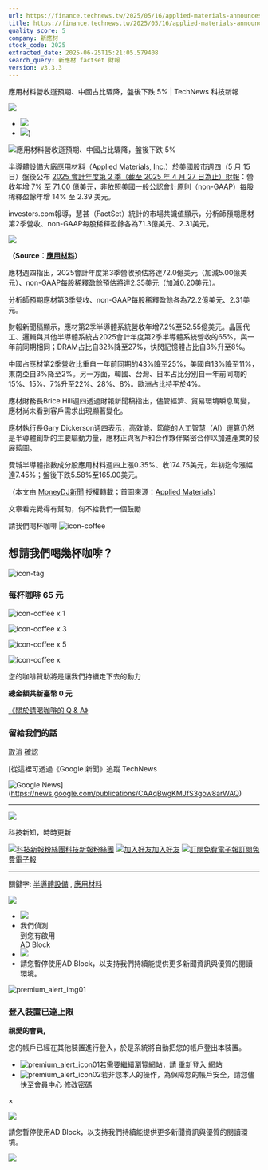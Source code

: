 ```yaml
---
url: https://finance.technews.tw/2025/05/16/applied-materials-announces-second-quarter-2025-results/
title: https://finance.technews.tw/2025/05/16/applied-materials-announces-second-quarter-2025-results/
quality_score: 5
company: 新應材
stock_code: 2025
extracted_date: 2025-06-25T15:21:05.579408
search_query: 新應材 factset 財報
version: v3.3.3
---
```


應用材料營收遜預期、中國占比驟降，盤後下跌 5% | TechNews 科技新報





























 







![](https://img.technews.tw/wp-content/themes/twentytwelve/images/title_bar.gif)

* [![](https://img.technews.tw/wp-content/themes/twentytwelve/images/FB-share-btn.png)](javascript:url_open_center('https://www.facebook.com/sharer/sharer.php?u=https://finance.technews.tw/2025/05/16/applied-materials-announces-second-quarter-2025-results/'))
* [![](https://img.technews.tw/wp-content/themes/twentytwelve/images/Google-share-btn.png)](https://plus.google.com/share?url=https://finance.technews.tw/2025/05/16/applied-materials-announces-second-quarter-2025-results/'))

![應用材料營收遜預期、中國占比驟降，盤後下跌 5%](https://img.technews.tw/wp-content/uploads/2023/02/10150701/Applied-Materials-624x326.jpg)

半導體設備大廠應用材料（Applied Materials, Inc.）於美國股市週四（5 月 15 日）盤後公布 [2025 會計年度第 2 季（截至 2025 年 4 月 27 日為止）財報](https://ir.appliedmaterials.com/node/28196/pdf)：營收年增 7% 至 71.00 億美元，非依照美國一般公認會計原則（non-GAAP）每股稀釋盈餘年增 14% 至 2.39 美元。

investors.com報導，慧甚（FactSet）統計的市場共識值顯示，分析師預期應材第2季營收、non-GAAP每股稀釋盈餘各為71.3億美元、2.31美元。

![](https://img.technews.tw/wp-content/uploads/2025/05/16084618/Applied-Materials-Announces-Second-Quarter-2025-Results.jpg)

**（Source：[應用材料](https://ir.appliedmaterials.com/news-releases/news-release-details/applied-materials-announces-second-quarter-2025-results)）**

應材週四指出，2025會計年度第3季營收預估將達72.0億美元（加減5.00億美元）、non-GAAP每股稀釋盈餘預估將達2.35美元（加減0.20美元）。

分析師預期應材第3季營收、non-GAAP每股稀釋盈餘各為72.2億美元、2.31美元。

財報新聞稿顯示，應材第2季半導體系統營收年增7.2%至52.55億美元。晶圓代工、邏輯與其他半導體系統占2025會計年度第2季半導體系統營收的65%，與一年前同期相同；DRAM占比自32%降至27%，快閃記憶體占比自3%升至8%。

中國占應材第2季營收比重自一年前同期的43%降至25%，美國自13%降至11%，東南亞自3%降至2%。另一方面，韓國、台灣、日本占比分別自一年前同期的15%、15%、7%升至22%、28%、8%。歐洲占比持平於4%。

應材財務長Brice Hill週四透過財報新聞稿指出，儘管經濟、貿易環境瞬息萬變，應材尚未看到客戶需求出現顯著變化。

應材執行長Gary Dickerson週四表示，高效能、節能的人工智慧（AI）運算仍然是半導體創新的主要驅動力量，應材正與客戶和合作夥伴緊密合作以加速產業的發展藍圖。

費城半導體指數成分股應用材料週四上漲0.35%、收174.75美元，年初迄今漲幅達7.45%；盤後下跌5.58%至165.00美元。

（本文由 [MoneyDJ新聞](https://www.moneydj.com//kmdj/news/newsviewer.aspx?a=ef85936e-ae40-4070-a301-9b3554794b13) 授權轉載；首圖來源：[Applied Materials](https://www.facebook.com/AppliedMaterialsInc/photos/10159874183322980/)）

文章看完覺得有幫助，何不給我們一個鼓勵

請我們喝杯咖啡
![icon-coffee](https://img.technews.tw/wp-content/themes/twentytwelve/images/bymeacoffee/icon-coffee01.png)

## 想請我們喝幾杯咖啡？

![icon-tag](https://img.technews.tw/wp-content/themes/twentytwelve/images/bymeacoffee/icon-tag.png)

### 每杯咖啡 65 元

![icon-coffee](https://img.technews.tw/wp-content/themes/twentytwelve/images/bymeacoffee/icon-coffee01.png)
x
1

![icon-coffee](https://img.technews.tw/wp-content/themes/twentytwelve/images/bymeacoffee/icon-coffee01.png)
x
3

![icon-coffee](https://img.technews.tw/wp-content/themes/twentytwelve/images/bymeacoffee/icon-coffee01.png)
x
5

![icon-coffee](https://img.technews.tw/wp-content/themes/twentytwelve/images/bymeacoffee/icon-coffee01.png)
x

您的咖啡贊助將是讓我們持續走下去的動力

**總金額共新臺幣 0 元**

[《關於請喝咖啡的 Q & A》](/aboutus/buy-me-a-coffee-policy/)

### 留給我們的話

[取消](javascript:void(0))
[確認](javascript:void(0))



[從這裡可透過《Google 新聞》追蹤 TechNews

![Google News](https://img.technews.tw/wp-content/themes/twentytwelve/images/GoogleNews_banner.png)](https://news.google.com/publications/CAAqBwgKMJfS3gow8arWAQ)

---

![](https://img.technews.tw/wp-content/themes/twentytwelve/images/edm/articleContent_img01.png)

科技新知，時時更新

[![科技新報粉絲團](https://img.technews.tw/wp-content/themes/twentytwelve/images/fbLike_icon.svg)科技新報粉絲團](https://www.facebook.com/technewsinside)
[![加入好友](https://img.technews.tw/wp-content/themes/twentytwelve/images/lineAt_icon.svg)加入好友](https://lin.ee/nuCjuzt)
[![訂閱免費電子報](https://img.technews.tw/wp-content/themes/twentytwelve/images/subscribeEDM_icon.svg)訂閱免費電子報](https://member.technews.tw/user/newsPaperManager)

---

關鍵字: [半導體設備](https://technews.tw/tag/%e5%8d%8a%e5%b0%8e%e9%ab%94%e8%a8%ad%e5%82%99/) , [應用材料](https://technews.tw/tag/%e6%87%89%e7%94%a8%e6%9d%90%e6%96%99/)

[![](https://img.technews.tw/wp-content/themes/twentytwelve/images/HiEvent_Logo_Banner.gif)](https://technews.tw/event-portal/)

* ![](https://img.technews.tw/wp-content/themes/twentytwelve/images/TN-logo.png)
* 我們偵測  
  到您有啟用  
  AD Block
* ![](https://img.technews.tw/wp-content/themes/twentytwelve/images/AD150.png)
* 請您暫停使用AD Block，以支持我們持續能提供更多新聞資訊與優質的閱讀環境。






![premium_alert_img01](https://img.technews.tw/wp-content/themes/twentytwelve/images/premium_alert_img01.png)

### 登入裝置已達上限

**親愛的會員,**

您的帳戶已經在其他裝置進行登入，於是系統將自動把您的帳戶登出本裝置。

* ![premium_alert_icon01](https://img.technews.tw/wp-content/themes/twentytwelve/images/premium_alert_icon01.png)若需要繼續瀏覽網站，請 [重新登入](https://member.technews.tw/login?redirect=https://cdnfinance.technews.tw/2025/05/16/applied-materials-announces-second-quarter-2025-results/) 網站
* ![premium_alert_icon02](https://img.technews.tw/wp-content/themes/twentytwelve/images/premium_alert_icon02.png)若非您本人的操作，為保障您的帳戶安全，請您儘快至會員中心 [修改密碼](https://member.technews.tw/personalProfile/changePassword)

×



![](https://technews.tw/wp-content/plugins/ad-blocking-advisor/images/1px-transparent.png)

請您暫停使用AD Block，以支持我們持續能提供更多新聞資訊與優質的閱讀環境。


![](https://sb.scorecardresearch.com/p?c1=2&c2=28889462&cv=3.6.0&cj=1)